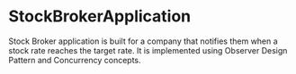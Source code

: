 # StockBrokerApplication
Stock Broker application is built for a company that notifies them when a stock rate reaches the target rate. It is implemented using Observer Design Pattern and Concurrency concepts.
